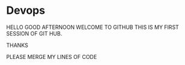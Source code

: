 # Devops
HELLO GOOD AFTERNOON
WELCOME TO GITHUB
THIS IS MY FIRST SESSION OF GIT HUB.

THANKS

PLEASE MERGE MY LINES OF CODE 
